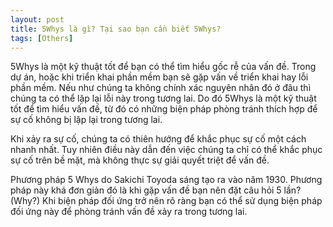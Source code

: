 ```yaml
---
layout: post
title: 5Whys là gì? Tại sao bạn cần biết 5Whys?
tags: [Others]
---
```


5Whys là một kỹ thuật tốt để bạn có thể tìm hiểu gốc rễ của vấn đề. Trong dự án, hoặc khi triển khai phần mềm bạn sẽ gặp vấn
về triển khai hay lỗi phần mềm. Nếu như chúng ta không chính xác nguyên nhân đó ở đâu thì chúng ta có thể lặp lại lỗi này trong 
tương lai. Do đó 5Whys là một kỹ thuật tốt để tìm hiểu vấn đề, từ đó có những biện pháp phòng tránh thích hợp để sự cố không
bị lặp lại trong tương lai.

Khi xảy ra sự cố, chúng ta có thiên hướng để khắc phục sự cố một cách nhanh nhất. Tuy nhiên điều này dẫn đến việc chúng ta chỉ có thể khắc phục sự cố trên bề mặt, mà không thực sự giải quyết triệt để vấn đề.

Phương pháp 5 Whys do Sakichi Toyoda sáng tạo ra vào năm 1930. Phương pháp này khá đơn giản đó là khi gặp vấn đề bạn nên đặt câu hỏi 5 lần? (Why?) Khi biện pháp đối ứng trở nên rõ ràng bạn có thể sử dụng biện pháp đối ứng này để phòng tránh vấn đề xảy ra trong tương lai.
